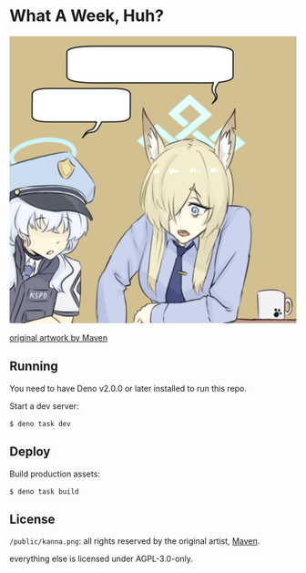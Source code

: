 # What A Week, Huh?

![](/public/kanna.png)

[original artwork by Maven](https://www.pixiv.net/artworks/115651167)

## Running

You need to have Deno v2.0.0 or later installed to run this repo.

Start a dev server:

```
$ deno task dev
```

## Deploy

Build production assets:

```
$ deno task build
```

## License

`/public/kanna.png`: all rights reserved by the original artist,
[Maven](https://www.pixiv.net/users/86417779).

everything else is licensed under AGPL-3.0-only.
